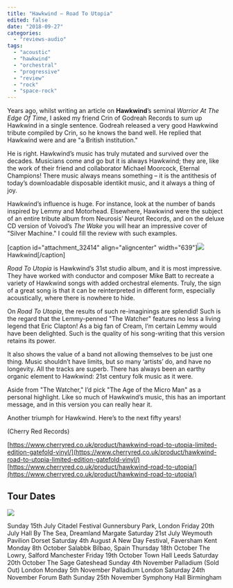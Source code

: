 ```yaml
---
title: "Hawkwind – Road To Utopia"
edited: false
date: "2018-09-27"
categories:
  - "reviews-audio"
tags:
  - "acoustic"
  - "hawkwind"
  - "orchestral"
  - "progressive"
  - "review"
  - "rock"
  - "space-rock"
---
```


Years ago, whilst writing an article on **Hawkwind**’s seminal _Warrior At The Edge Of Time_, I asked my friend Crin of Godreah Records to sum up Hawkwind in a single sentence. Godreah released a very good Hawkwind tribute compiled by Crin, so he knows the band well. He replied that Hawkwind were and are "a British institution."

He is right. Hawkwind’s music has truly mutated and survived over the decades. Musicians come and go but it is always Hawkwind; they are, like the work of their friend and collaborator Michael Moorcock, Eternal Champions! There music always means something – it is the antithesis of today’s downloadable disposable identikit music, and it always a thing of joy.

Hawkwind’s influence is huge. For instance, look at the number of bands inspired by Lemmy and Motorhead. Elsewhere, Hawkwind were the subject of an entire tribute album from Neurosis’ Neurot Records, and on the deluxe CD version of Voivod’s _The Wake_ you will hear an impressive cover of "Silver Machine." I could fill the review with such examples.

\[caption id="attachment\_32414" align="aligncenter" width="639"\]![](https://www.hellbound.ca/wp-content/uploads/2018/09/HAWKWIND-2018-COLLAGE-VERSION-2.jpg) Hawkwind\[/caption\]

_Road To Utopia_ is Hawkwind’s 31st studio album, and it is most impressive. They have worked with conductor and composer Mike Batt to recreate a variety of Hawkwind songs with added orchestral elements. Truly, the sign of a great song is that it can be reinterpreted in different form, especially acoustically, where there is nowhere to hide.

On _Road To Utopia_, the results of such re-imaginings are splendid! Such is the regard that the Lemmy-penned "The Watcher" features no less a living legend that Eric Clapton! As a big fan of Cream, I’m certain Lemmy would have been delighted. Such is the quality of his song-writing that this version retains its power.

It also shows the value of a band not allowing themselves to be just one thing. Music shouldn’t have limits, but so many ‘artists’ do, and have no longevity. All the tracks are superb. There has always been an earthy organic element to Hawkwind: 21st century folk music as it were.

Aside from "The Watcher," I’d pick "The Age of the Micro Man" as a personal highlight. Like so much of Hawkwind’s music, this has an important message, and in this version you can really hear it.

Another triumph for Hawkwind. Here’s to the next fifty years!

(Cherry Red Records)

[https://www.cherryred.co.uk/product/hawkwind-road-to-utopia-limited-edition-gatefold-vinyl/](https://www.cherryred.co.uk/product/hawkwind-road-to-utopia-limited-edition-gatefold-vinyl/) [https://www.cherryred.co.uk/product/hawkwind-road-to-utopia/](https://www.cherryred.co.uk/product/hawkwind-road-to-utopia/)

## Tour Dates

![](https://www.hellbound.ca/wp-content/uploads/2018/09/Hawkwind-live-dates.jpg)

Sunday 15th July Citadel Festival Gunnersbury Park, London Friday 20th July Hall By The Sea, Dreamland Margate Saturday 21st July Weymouth Pavilion Dorset Saturday 4th August A New Day Festival, Faversham Kent Monday 8th October Salabbk Bilbao, Spain Thursday 18th October The Lowry, Salford Manchester Friday 19th October Town Hall Leeds Saturday 20th October The Sage Gateshead Sunday 4th November Palladium (Sold Out) London Monday 5th November Palladium London Saturday 24th November Forum Bath Sunday 25th November Symphony Hall Birmingham
